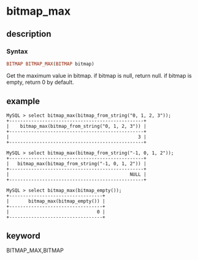 # bitmap_max

## description

### Syntax

```Haskell
BITMAP BITMAP_MAX(BITMAP bitmap)
```

Get the maximum value in bitmap. if bitmap is null, return null. if bitmap is empty, return 0 by default.

## example

```Plain Text
MySQL > select bitmap_max(bitmap_from_string("0, 1, 2, 3"));
+-------------------------------------------------+
|    bitmap_max(bitmap_from_string("0, 1, 2, 3")) |
+-------------------------------------------------+
|                                               3 |
+-------------------------------------------------+

MySQL > select bitmap_max(bitmap_from_string("-1, 0, 1, 2"));
+-------------------------------------------------+
|   bitmap_max(bitmap_from_string("-1, 0, 1, 2")) |
+-------------------------------------------------+
|                                            NULL |
+-------------------------------------------------+

MySQL > select bitmap_max(bitmap_empty());
+----------------------------------+
|       bitmap_max(bitmap_empty()) |
+----------------------------------+
|                                0 |
+----------------------------------+
```

## keyword

BITMAP_MAX,BITMAP
